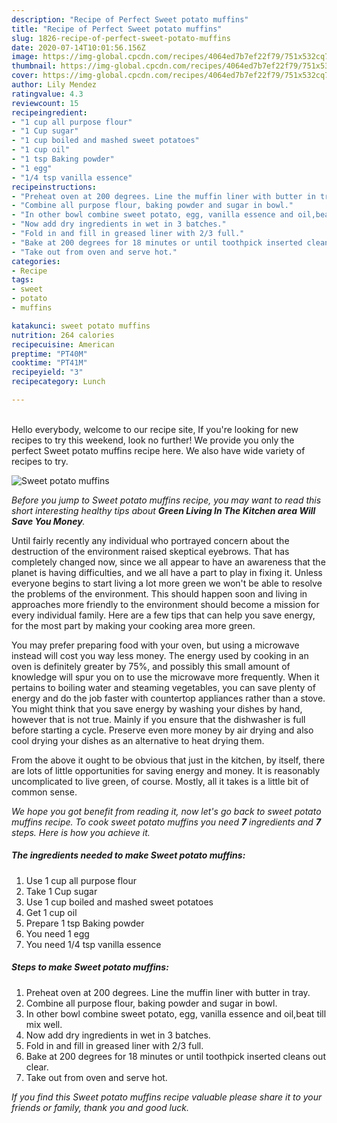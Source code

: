 ```yaml
---
description: "Recipe of Perfect Sweet potato muffins"
title: "Recipe of Perfect Sweet potato muffins"
slug: 1826-recipe-of-perfect-sweet-potato-muffins
date: 2020-07-14T10:01:56.156Z
image: https://img-global.cpcdn.com/recipes/4064ed7b7ef22f79/751x532cq70/sweet-potato-muffins-recipe-main-photo.jpg
thumbnail: https://img-global.cpcdn.com/recipes/4064ed7b7ef22f79/751x532cq70/sweet-potato-muffins-recipe-main-photo.jpg
cover: https://img-global.cpcdn.com/recipes/4064ed7b7ef22f79/751x532cq70/sweet-potato-muffins-recipe-main-photo.jpg
author: Lily Mendez
ratingvalue: 4.3
reviewcount: 15
recipeingredient:
- "1 cup all purpose flour"
- "1 Cup sugar"
- "1 cup boiled and mashed sweet potatoes"
- "1 cup oil"
- "1 tsp Baking powder"
- "1 egg"
- "1/4 tsp vanilla essence"
recipeinstructions:
- "Preheat oven at 200 degrees. Line the muffin liner with butter in tray."
- "Combine all purpose flour, baking powder and sugar in bowl."
- "In other bowl combine sweet potato, egg, vanilla essence and oil,beat till mix well."
- "Now add dry ingredients in wet in 3 batches."
- "Fold in and fill in greased liner with 2/3 full."
- "Bake at 200 degrees for 18 minutes or until toothpick inserted cleans out clear."
- "Take out from oven and serve hot."
categories:
- Recipe
tags:
- sweet
- potato
- muffins

katakunci: sweet potato muffins 
nutrition: 264 calories
recipecuisine: American
preptime: "PT40M"
cooktime: "PT41M"
recipeyield: "3"
recipecategory: Lunch

---
```

<br>
Hello everybody, welcome to our recipe site, If you're looking for new recipes to try this weekend, look no further! We provide you only the perfect Sweet potato muffins recipe here. We also have wide variety of recipes to try.
<br>


![Sweet potato muffins](https://img-global.cpcdn.com/recipes/4064ed7b7ef22f79/751x532cq70/sweet-potato-muffins-recipe-main-photo.jpg)

<i>Before you jump to Sweet potato muffins recipe, you may want to read this short interesting healthy tips about 
<strong>Green Living In The Kitchen area Will Save You Money</strong>.</i>
</br>

Until fairly recently any individual who portrayed concern about the destruction of the environment raised skeptical eyebrows. That has completely changed now, since we all appear to have an awareness that the planet is having difficulties, and we all have a part to play in fixing it. Unless everyone begins to start living a lot more green we won't be able to resolve the problems of the environment. This should happen soon and living in approaches more friendly to the environment should become a mission for every individual family. Here are a few tips that can help you save energy, for the most part by making your cooking area more green.

You may prefer preparing food with your oven, but using a microwave instead will cost you way less money. The energy used by cooking in an oven is definitely greater by 75%, and possibly this small amount of knowledge will spur you on to use the microwave more frequently. When it pertains to boiling water and steaming vegetables, you can save plenty of energy and do the job faster with countertop appliances rather than a stove. You might think that you save energy by washing your dishes by hand, however that is not true. Mainly if you ensure that the dishwasher is full before starting a cycle. Preserve even more money by air drying and also cool drying your dishes as an alternative to heat drying them.

From the above it ought to be obvious that just in the kitchen, by itself, there are lots of little opportunities for saving energy and money. It is reasonably uncomplicated to live green, of course. Mostly, all it takes is a little bit of common sense.


<i>We hope you got benefit from reading it, now let's go back to sweet potato muffins recipe. To cook sweet potato muffins you need <strong>7</strong> ingredients and <strong>7</strong> steps. Here is how you achieve it.
</i>

##### The ingredients needed to make Sweet potato muffins:

1. Use 1 cup all purpose flour
1. Take 1 Cup sugar
1. Use 1 cup boiled and mashed sweet potatoes
1. Get 1 cup oil
1. Prepare 1 tsp Baking powder
1. You need 1 egg
1. You need 1/4 tsp vanilla essence


##### Steps to make Sweet potato muffins:

1. Preheat oven at 200 degrees. Line the muffin liner with butter in tray.
1. Combine all purpose flour, baking powder and sugar in bowl.
1. In other bowl combine sweet potato, egg, vanilla essence and oil,beat till mix well.
1. Now add dry ingredients in wet in 3 batches.
1. Fold in and fill in greased liner with 2/3 full.
1. Bake at 200 degrees for 18 minutes or until toothpick inserted cleans out clear.
1. Take out from oven and serve hot.


<i>If you find this Sweet potato muffins recipe valuable please share it to your friends or family, thank you and good luck.</i>
